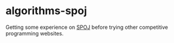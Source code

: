 algorithms-spoj
============

Getting some experience on [SPOJ](http://www.spoj.com) before trying other competitive programming websites.
